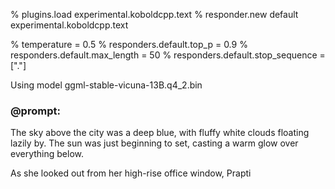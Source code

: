 % plugins.load experimental.koboldcpp.text
% responder.new default experimental.koboldcpp.text

% temperature = 0.5
% responders.default.top_p = 0.9
% responders.default.max_length = 50
% responders.default.stop_sequence = ["."]

Using model ggml-stable-vicuna-13B.q4_2.bin

### @prompt:
The sky above the city was a deep blue, with fluffy white clouds floating lazily by. The sun was just beginning to set, casting a warm glow over everything below.

As she looked out from her high-rise office window, Prapti